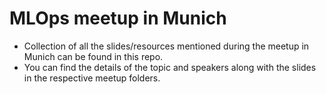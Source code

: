 # MLOps meetup in Munich
- Collection of all the slides/resources mentioned during the meetup in Munich can be found in this repo.
- You can find the details of the topic and speakers along with the slides in the respective meetup folders.
